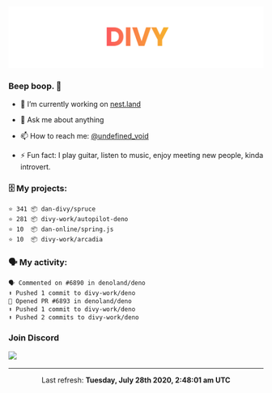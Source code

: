 
![](https://github.com/divy-work/divy-work/raw/master/assets/divy.png)

### Beep boop. 👋

- 🔭 I’m currently working on [nest.land](https://github.com/nestdotland/nest.land)

- 💬 Ask me about anything

- 📫 How to reach me: [@undefined_void](https://instagram.com/divy.exe)

- ⚡ Fun fact: I play guitar, listen to music, enjoy meeting new people, kinda introvert.

### 🗄 My projects:

```
⭐️ 341 📦 dan-divy/spruce
⭐️ 281 📦 divy-work/autopilot-deno
⭐️ 10  📦 dan-online/spring.js
⭐️ 10  📦 divy-work/arcadia
```

### 🗣 My activity:

```
🗣 Commented on #6890 in denoland/deno
⬆️ Pushed 1 commit to divy-work/deno
💪 Opened PR #6893 in denoland/deno
⬆️ Pushed 1 commit to divy-work/deno
⬆️ Pushed 2 commits to divy-work/deno
```

### Join Discord

[![](https://discordapp.com/api/guilds/715564894904123424/widget.png?style=banner2)](https://discord.gg/uqywa4W)

------------
<p align="center">Last refresh: <b>Tuesday, July 28th 2020, 2:48:01 am UTC</b></p>
